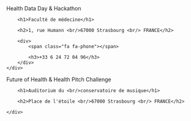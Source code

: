 <div id="legend">
    <div>
        <span>Health Data Day & Hackathon</span>

        <h1>Faculté de médecine</h1>

        <h2>1, rue Humann <br/>67000 Strasbourg <br/> FRANCE</h2>

        <div>
            <span class="fa fa-phone"></span>

            <h3>+33 6 24 72 04 96</h3>
        </div>
    </div>
</div>
<div id="legend2">
    <div>
        <span>Future of Health & Health Pitch Challenge</span>

        <h1>Auditorium du <br/>conservatoire de musique</h1>

        <h2>Place de l'étoile <br/>67000 Strasbourg <br/> FRANCE</h2>

    </div>
</div>
<div id="map_canvas"></div>
